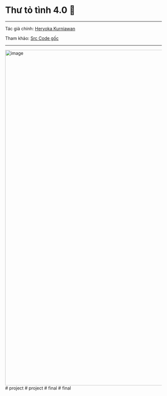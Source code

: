# Thư tỏ tình 4.0 💌
---
Tác giả chính: [Heryoka Kurniawan](https://github.com/heryyy)

Tham khảo: [Src Code gốc](https://github.com/heryyy/pink-envelope)

---
<img width="1919" height="1079" alt="image" src="https://github.com/user-attachments/assets/2d97a76e-c66e-40b4-9911-160cd0b2ace5" />
#   p r o j e c t  
 #   p r o j e c t  
 # final
# final
